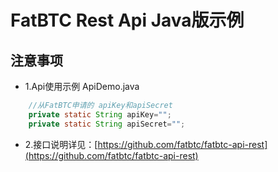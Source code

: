 # FatBTC Rest Api Java版示例


## 注意事项

- 1.Api使用示例 ApiDemo.java  
``` Java
	//从FatBTC申请的 apiKey和apiSecret
	private static String apiKey="";
	private static String apiSecret="";
```
 
 
- 2.接口说明详见：[https://github.com/fatbtc/fatbtc-api-rest](https://github.com/fatbtc/fatbtc-api-rest)
